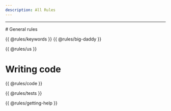```yaml
---
description: All Rules
---
```


---

# General rules

{{ @rules/keywords }}
{{ @rules/big-daddy }}

{{ @rules/us }}

# Writing code

{{ @rules/code }}

{{ @rules/tests }}

{{ @rules/getting-help }}

